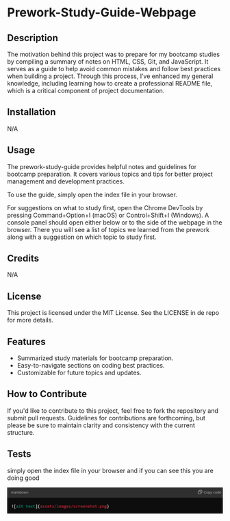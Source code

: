 
# Prework-Study-Guide-Webpage

## Description

The motivation behind this project was to prepare for my bootcamp studies by compiling a summary of notes on HTML, CSS, Git, and JavaScript. It serves as a guide to help avoid common mistakes and follow best practices when building a project. Through this process, I’ve enhanced my general knowledge, including learning how to create a professional README file, which is a critical component of project documentation.


## Installation

N/A

## Usage

The prework-study-guide provides helpful notes and guidelines for bootcamp preparation. It covers various topics and tips for better project management and development practices.

To use the guide, simply open the index file in your browser.

For suggestions on what to study first, open the Chrome DevTools by pressing Command+Option+I (macOS) or Control+Shift+I (Windows). A console panel should open either below or to the side of the webpage in the browser. There you will see a list of topics we learned from the prework along with a suggestion on which topic to study first.


## Credits

N/A

## License

This project is licensed under the MIT License. See the LICENSE in de repo for more details.


## Features

- Summarized study materials for bootcamp preparation.
- Easy-to-navigate sections on coding best practices.
- Customizable for future topics and updates.

## How to Contribute

If you'd like to contribute to this project, feel free to fork the repository and submit pull requests. Guidelines for contributions are forthcoming, but please be sure to maintain clarity and consistency with the current structure.

## Tests

simply open the index file in your browser and if you can see this you are doing good

![ops! something it's not ok](assets/images/screenshots.png)